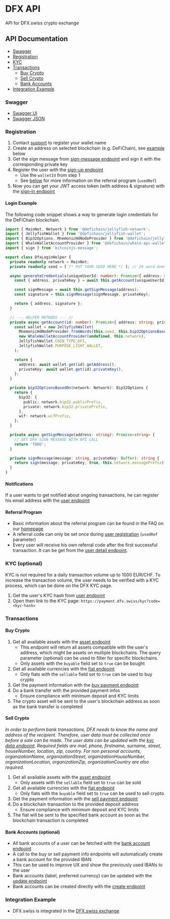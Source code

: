 # DFX API

API for DFX.swiss crypto exchange

## API Documentation

- [Swagger](#swagger)
- [Registration](#registration)
- [KYC](#kyc-optional)
- [Transactions](#transactions)
  - [Buy Crypto](#buy-crypto)
  - [Sell Crypto](#sell-crypto)
  - [Bank Accounts](#bank-accounts-optional)
- [Integration Example](#integration-example)

### Swagger

- [Swagger UI](https://api.dfx.swiss)
- [Swagger JSON](https://api.dfx.swiss/swagger-json)

### Registration

1. Contact [support](mailto:support@dfx.swiss) to register your wallet name
2. Create an address on selected blockchain (e.g. DeFiChain), see [example](#login-example) below
3. Get the sign message from [sign-message endpoint](https://api.dfx.swiss/swagger/#/Auth/AuthController_getSignMessage) and sign it with the corresponding private key
4. Register the user with the [sign-up endpoint](https://api.dfx.swiss/swagger/#/Auth/AuthController_signUp)
   - Use the `walletId` from step 1
   - See [below](#referral-program) for more information on the referral program (`usedRef`)
5. Now you can get your JWT access token (with address & signature) with the [sign-in endpoint](https://api.dfx.swiss/swagger/#/Auth/AuthController_signIn)

#### Login Example

The following code snippet shows a way to generate login credentials for the DeFiChain blockchain.

```ts
import { MainNet, Network } from '@defichain/jellyfish-network';
import { JellyfishWallet } from '@defichain/jellyfish-wallet';
import { Bip32Options, MnemonicHdNodeProvider } from '@defichain/jellyfish-wallet-mnemonic';
import { WhaleWalletAccountProvider } from '@defichain/whale-api-wallet';
import { sign } from 'bitcoinjs-message';

export class DfxLoginHelper {
  private readonly network = MainNet;
  private readonly seed = [ /* PUT YOUR SEED HERE */ ]; // 24 word mnemonic seed phrase

  async generateCredentials(uniqueUserId: number): Promise<{ address: string; signature: string }> {
    const { address, privateKey } = await this.getAccount(uniqueUserId);

    const signMessage = await this.getSignMessage(address);
    const signature = this.signMessage(signMessage, privateKey);

    return { address, signature };
  }

  // --- HELPER METHODS --- //
  private async getAccount(id: number): Promise<{ address: string; privateKey: Buffer }> {
    const wallet = new JellyfishWallet(
      MnemonicHdNodeProvider.fromWords(this.seed, this.bip32OptionsBasedOn(this.network)),
      new WhaleWalletAccountProvider(undefined, this.network),
      JellyfishWallet.COIN_TYPE_DFI,
      JellyfishWallet.PURPOSE_LIGHT_WALLET,
    );

    return {
      address: await wallet.get(id).getAddress(),
      privateKey: await wallet.get(id).privateKey(),
    };
  }

  private bip32OptionsBasedOn(network: Network): Bip32Options {
    return {
      bip32: {
        public: network.bip32.publicPrefix,
        private: network.bip32.privatePrefix,
      },
      wif: network.wifPrefix,
    };
  }

  private async getSignMessage(address: string): Promise<string> {
    // GET DFX SIGN MESSAGE WITH API CALL
    return 'TODO';
  }

  private signMessage(message: string, privateKey: Buffer): string {
    return sign(message, privateKey, true, this.network.messagePrefix).toString('base64');
  }
}
```

#### Notifications

If a user wants to get notified about ongoing transactions, he can register his email address with the [user endpoint](https://api.dfx.swiss/swagger/#/User/UserController_updateUser)

#### Referral Program

- Basic information about the referral program can be found in the FAQ on our [homepage](https://dfx.swiss/defichain/)
- A referral code can only be set once during [user registration](#registration) (`usedRef` parameter)
- Every user will receive his own referral code after the first successful transaction. It can be get from the [user detail endpoint](https://api.dfx.swiss/swagger/#/User/UserController_getUserDetail).

### KYC (optional)

KYC is not required for a daily transaction volume up to 1000 EUR/CHF. To increase the transaction volume, the user needs to be verified with a KYC process, which can be done on the DFX KYC page.

1. Get the user's KYC hash from [user endpoint](https://api.dfx.swiss/swagger/#/User/UserController_getUser)
2. Open then link to the KYC page: `https://payment.dfx.swiss/kyc?code=<kyc-hash>`

### Transactions

#### Buy Crypto

1. Get all available assets with the [asset endpoint](https://api.dfx.swiss/swagger/#/Asset/AssetController_getAllAsset)
   - This endpoint will return all assets compatible with the user's address, which might be assets on multiple blockchains. The query parameter (optional) can be used to filter for specific blockchains.
   - Only assets with the `buyable` field set to `true` can be bought
2. Get all available currencies with the [fiat endpoint](https://api.dfx.swiss/swagger/#/Fiat/FiatController_getAllFiat)
   - Only fiats with the `sellable` field set to `true` can be used to buy crypto
3. Get the payment information with the [buy payment endpoint](https://api.dfx.swiss/swagger/#/Buy/BuyController_createBuyWithPaymentInfo)
4. Do a bank transfer with the provided payment infos
   - Ensure compliance with minimum deposit and KYC limits
5. The crypto asset will be sent to the user's blockchain address as soon as the bank transfer is completed

#### Sell Crypto

<em>In order to perform bank transactions, DFX needs to know the name and address of the recipient. Therefore, user data must be collected once before a sale can be made. The user data can be updated with the [kyc data endpoint](https://api.dfx.swiss/swagger#/KYC/KycController_updateKycData). Required fields are mail, phone, firstname, surname, street, houseNumber, location, zip, country. For non personal accounts, organizationName, organizationStreet, organizationHouseNumber, organizationLocation, organizationZip, organizationCountry are also required.</em>

1. Get all available assets with the [asset endpoint](https://api.dfx.swiss/swagger/#/Asset/AssetController_getAllAsset)
   - Only assets with the `sellable` field set to `true` can be sold
2. Get all available currencies with the [fiat endpoint](https://api.dfx.swiss/swagger/#/Fiat/FiatController_getAllFiat)
   - Only fiats with the `buyable` field set to `true` can be used to sell crypto
3. Get the payment information with the [sell payment endpoint](https://api.dfx.swiss/swagger/#/Sell/SellController_createSellWithPaymentInfo)
4. Do a blockchain transaction to the provided deposit address
   - Ensure compliance with minimum deposit and KYC limits
5. The fiat will be sent to the specified bank account as soon as the blockchain transaction is completed

#### Bank Accounts (optional)

- All bank accounts of a user can be fetched with the [bank account endpoint](https://api.dfx.swiss/swagger/#/BankAccount/BankAccountController_getAllUserBankAccount)
- A call to the buy or sell payment info endpoints will automatically create a bank account for the provided IBAN
- This can be used to improve UX and show the previously used IBANs to the user
- Bank accounts (label, preferred currency) can be updated with the [update endpoint](https://api.dfx.swiss/swagger/#/BankAccount/BankAccountController_updateBankAccount)
- Bank accounts can be created directly with the [create endpoint](https://api.dfx.swiss/swagger/#/BankAccount/BankAccountController_createBankAccount)

### Integration Example

- DFX.swiss is integrated in the [DFX.swiss exchange](https://github.com/DFXswiss/exchange)
